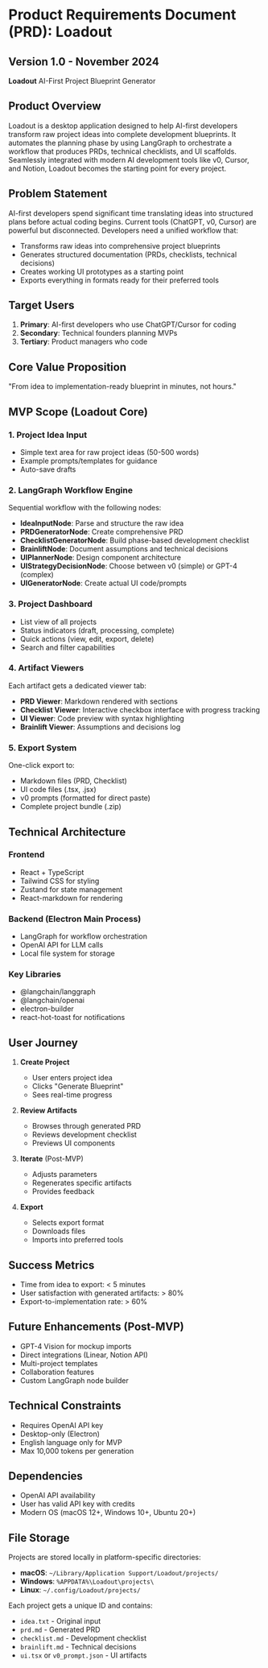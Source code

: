 # Product Requirements Document (PRD): Loadout

## Version 1.0 - November 2024

**Loadout**
AI-First Project Blueprint Generator

## Product Overview
Loadout is a desktop application designed to help AI-first developers transform raw project ideas into complete development blueprints. It automates the planning phase by using LangGraph to orchestrate a workflow that produces PRDs, technical checklists, and UI scaffolds. Seamlessly integrated with modern AI development tools like v0, Cursor, and Notion, Loadout becomes the starting point for every project.

## Problem Statement
AI-first developers spend significant time translating ideas into structured plans before actual coding begins. Current tools (ChatGPT, v0, Cursor) are powerful but disconnected. Developers need a unified workflow that:
- Transforms raw ideas into comprehensive project blueprints
- Generates structured documentation (PRDs, checklists, technical decisions)
- Creates working UI prototypes as a starting point
- Exports everything in formats ready for their preferred tools

## Target Users
1. **Primary**: AI-first developers who use ChatGPT/Cursor for coding
2. **Secondary**: Technical founders planning MVPs
3. **Tertiary**: Product managers who code

## Core Value Proposition
"From idea to implementation-ready blueprint in minutes, not hours."

## MVP Scope (Loadout Core)

### 1. Project Idea Input
- Simple text area for raw project ideas (50-500 words)
- Example prompts/templates for guidance
- Auto-save drafts

### 2. LangGraph Workflow Engine
Sequential workflow with the following nodes:
- **IdeaInputNode**: Parse and structure the raw idea
- **PRDGeneratorNode**: Create comprehensive PRD
- **ChecklistGeneratorNode**: Build phase-based development checklist
- **BrainliftNode**: Document assumptions and technical decisions
- **UIPlannerNode**: Design component architecture
- **UIStrategyDecisionNode**: Choose between v0 (simple) or GPT-4 (complex)
- **UIGeneratorNode**: Create actual UI code/prompts

### 3. Project Dashboard
- List view of all projects
- Status indicators (draft, processing, complete)
- Quick actions (view, edit, export, delete)
- Search and filter capabilities

### 4. Artifact Viewers
Each artifact gets a dedicated viewer tab:
- **PRD Viewer**: Markdown rendered with sections
- **Checklist Viewer**: Interactive checkbox interface with progress tracking
- **UI Viewer**: Code preview with syntax highlighting
- **Brainlift Viewer**: Assumptions and decisions log

### 5. Export System
One-click export to:
- Markdown files (PRD, Checklist)
- UI code files (.tsx, .jsx)
- v0 prompts (formatted for direct paste)
- Complete project bundle (.zip)

## Technical Architecture

### Frontend
- React + TypeScript
- Tailwind CSS for styling
- Zustand for state management
- React-markdown for rendering

### Backend (Electron Main Process)
- LangGraph for workflow orchestration
- OpenAI API for LLM calls
- Local file system for storage

### Key Libraries
- @langchain/langgraph
- @langchain/openai
- electron-builder
- react-hot-toast for notifications

## User Journey

1. **Create Project**
   - User enters project idea
   - Clicks "Generate Blueprint"
   - Sees real-time progress

2. **Review Artifacts**
   - Browses through generated PRD
   - Reviews development checklist
   - Previews UI components

3. **Iterate** (Post-MVP)
   - Adjusts parameters
   - Regenerates specific artifacts
   - Provides feedback

4. **Export**
   - Selects export format
   - Downloads files
   - Imports into preferred tools

## Success Metrics
- Time from idea to export: < 5 minutes
- User satisfaction with generated artifacts: > 80%
- Export-to-implementation rate: > 60%

## Future Enhancements (Post-MVP)
- GPT-4 Vision for mockup imports
- Direct integrations (Linear, Notion API)
- Multi-project templates
- Collaboration features
- Custom LangGraph node builder

## Technical Constraints
- Requires OpenAI API key
- Desktop-only (Electron)
- English language only for MVP
- Max 10,000 tokens per generation

## Dependencies
- OpenAI API availability
- User has valid API key with credits
- Modern OS (macOS 12+, Windows 10+, Ubuntu 20+)

## File Storage
Projects are stored locally in platform-specific directories:
- **macOS**: `~/Library/Application Support/Loadout/projects/`
- **Windows**: `%APPDATA%\Loadout\projects\`
- **Linux**: `~/.config/Loadout/projects/`

Each project gets a unique ID and contains:
- `idea.txt` - Original input
- `prd.md` - Generated PRD
- `checklist.md` - Development checklist
- `brainlift.md` - Technical decisions
- `ui.tsx` or `v0_prompt.json` - UI artifacts

